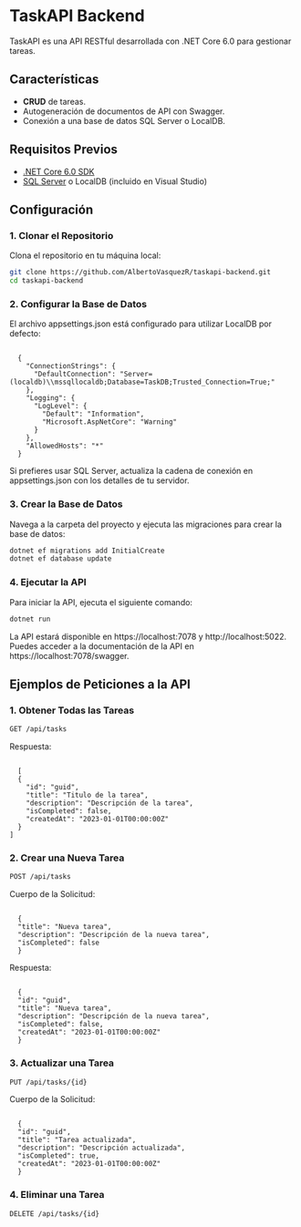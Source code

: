 # TaskAPI Backend

TaskAPI es una API RESTful desarrollada con .NET Core 6.0 para gestionar tareas.

## **Características**

- **CRUD** de tareas.
- Autogeneración de documentos de API con Swagger.
- Conexión a una base de datos SQL Server o LocalDB.

## **Requisitos Previos**

- [.NET Core 6.0 SDK](https://dotnet.microsoft.com/download/dotnet/6.0)
- [SQL Server](https://www.microsoft.com/en-us/sql-server/sql-server-downloads) o LocalDB (incluido en Visual Studio)

## **Configuración**

### **1. Clonar el Repositorio**

Clona el repositorio en tu máquina local:

```bash
git clone https://github.com/AlbertoVasquezR/taskapi-backend.git
cd taskapi-backend
```

### **2. Configurar la Base de Datos**
El archivo appsettings.json está configurado para utilizar LocalDB por defecto:

<pre><code>
  {
    "ConnectionStrings": {
      "DefaultConnection": "Server=(localdb)\\mssqllocaldb;Database=TaskDB;Trusted_Connection=True;"
    },
    "Logging": {
      "LogLevel": {
        "Default": "Information",
        "Microsoft.AspNetCore": "Warning"
      }
    },
    "AllowedHosts": "*"
  }
</code></pre>

Si prefieres usar SQL Server, actualiza la cadena de conexión en appsettings.json con los detalles de tu servidor.

### **3. Crear la Base de Datos**
Navega a la carpeta del proyecto y ejecuta las migraciones para crear la base de datos:

```bash
dotnet ef migrations add InitialCreate
dotnet ef database update
```
### **4. Ejecutar la API**
Para iniciar la API, ejecuta el siguiente comando:
```bash
dotnet run
```
La API estará disponible en https://localhost:7078 y http://localhost:5022. Puedes acceder a la documentación de la API en https://localhost:7078/swagger.

## **Ejemplos de Peticiones a la API**

### **1. Obtener Todas las Tareas**
```bash
GET /api/tasks
```
Respuesta:
<pre><code>
  [
  {
    "id": "guid",
    "title": "Titulo de la tarea",
    "description": "Descripción de la tarea",
    "isCompleted": false,
    "createdAt": "2023-01-01T00:00:00Z"
  }
]
</code></pre>

### **2. Crear una Nueva Tarea**
```bash
POST /api/tasks
```
Cuerpo de la Solicitud:
<pre><code>
  {
  "title": "Nueva tarea",
  "description": "Descripción de la nueva tarea",
  "isCompleted": false
  }
</code></pre>
Respuesta:
<pre><code>
  {
  "id": "guid",
  "title": "Nueva tarea",
  "description": "Descripción de la nueva tarea",
  "isCompleted": false,
  "createdAt": "2023-01-01T00:00:00Z"
  }
</code></pre>

### **3. Actualizar una Tarea**
```bash
PUT /api/tasks/{id}
```
Cuerpo de la Solicitud:
<pre><code>
  {
  "id": "guid",
  "title": "Tarea actualizada",
  "description": "Descripción actualizada",
  "isCompleted": true,
  "createdAt": "2023-01-01T00:00:00Z"
  }
</code></pre>

### **4. Eliminar una Tarea**
```bash
DELETE /api/tasks/{id}
```
